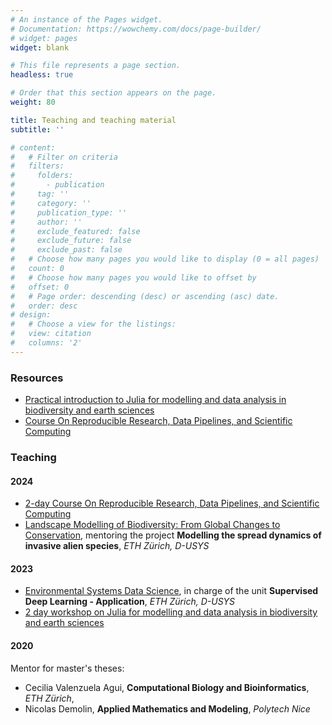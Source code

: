 ```yaml
---
# An instance of the Pages widget.
# Documentation: https://wowchemy.com/docs/page-builder/
# widget: pages
widget: blank

# This file represents a page section.
headless: true

# Order that this section appears on the page.
weight: 80

title: Teaching and teaching material
subtitle: ''

# content:
#   # Filter on criteria
#   filters:
#     folders:
#       - publication
#     tag: ''
#     category: ''
#     publication_type: ''
#     author: ''
#     exclude_featured: false
#     exclude_future: false
#     exclude_past: false
#   # Choose how many pages you would like to display (0 = all pages)
#   count: 0
#   # Choose how many pages you would like to offset by
#   offset: 0
#   # Page order: descending (desc) or ascending (asc) date.
#   order: desc
# design:
#   # Choose a view for the listings:
#   view: citation
#   columns: '2'
---
```

### Resources
- [Practical introduction to Julia for modelling and data analysis in biodiversity and earth sciences](https://github.com/vboussange/WSLJuliaWorkshop2023)
- [Course On Reproducible Research, Data Pipelines, and Scientific Computing](https://github.com/mauro3/CORDS/)

### Teaching
#### 2024
- [2-day Course On Reproducible Research, Data Pipelines, and Scientific Computing](https://www.wsl.ch/en/projects/cords/)
- [Landscape Modelling of Biodiversity: From Global Changes to Conservation](https://ele.ethz.ch/education/landscape_modelling.html), mentoring the project **Modelling the spread dynamics of invasive alien species**, *ETH Zürich, D-USYS*

#### 2023
- [Environmental Systems Data Science](https://ele.ethz.ch/education/environmental_systems_data_science.html), in charge of the unit **Supervised Deep Learning - Application**, *ETH Zürich, D-USYS*
- [2 day workshop on Julia for modelling and data analysis in biodiversity and earth sciences](https://www.wsl.ch/de/ueber-die-wsl/die-wsl-im-dialog/details/practical-introduction-to-julia-for-modelling-and-data-analysis-in-biodiversity-and-earth-sciences/)

#### 2020
Mentor for master's theses:
- Cecilia Valenzuela Agui, **Computational Biology and Bioinformatics**, *ETH Zürich*,
- Nicolas Demolin, **Applied Mathematics and Modeling**, *Polytech Nice*

